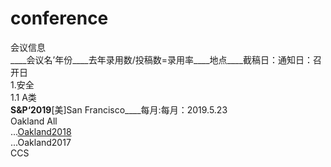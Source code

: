 # conference
会议信息  
____会议名’年份____去年录用数/投稿数=录用率____地点____截稿日：通知日：召开日  
1.安全  
1.1 A类  
____S&P‘2019____[美]San Francisco____每月:每月：2019.5.23  
Oakland All  
...[Oakland2018](Okaland2018)  
...Oakland2017  
CCS  
